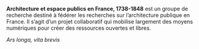 **Architecture et espace publics en France, 1738-1848** est un groupe de recherche destiné à fédérer les recherches sur l’architecture publique en France. Il s’agit d’un projet collaboratif qui mobilise largement des moyens numériques pour créer des ressources ouvertes et libres.

*Ars longa, vita brevis*